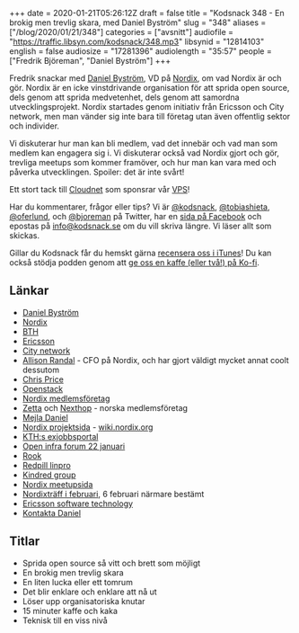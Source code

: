 +++
date = 2020-01-21T05:26:12Z
draft = false
title = "Kodsnack 348 - En brokig men trevlig skara, med Daniel Byström"
slug = "348"
aliases = ["/blog/2020/01/21/348"]
categories = ["avsnitt"]
audiofile = "https://traffic.libsyn.com/kodsnack/348.mp3"
libsynid = "12814103"
english = false
audiosize = "17281396"
audiolength = "35:57"
people = ["Fredrik Björeman", "Daniel Byström"]
+++

Fredrik snackar med [Daniel Byström](https://www.nordix.org/leaders/), VD på [Nordix](https://www.nordix.org/), om vad Nordix är och gör. Nordix är en icke vinstdrivande organisation för att sprida open source, dels genom att sprida medvetenhet, dels genom att samordna utvecklingsprojekt. Nordix startades genom initiativ från Ericsson och City network, men man vänder sig inte bara till företag utan även offentlig sektor och individer.

Vi diskuterar hur man kan bli medlem, vad det innebär och vad man som medlem kan engagera sig i. Vi diskuterar också vad Nordix gjort och gör, trevliga meetups som kommer framöver, och hur man kan vara med och påverka utvecklingen. Spoiler: det är inte svårt!

Ett stort tack till [Cloudnet](http://www.cloudnet.se) som sponsrar vår [VPS](http://en.wikipedia.org/wiki/Virtual_private_server)!

Har du kommentarer, frågor eller tips? Vi är [@kodsnack](https://www.twitter.com/kodsnack), [@tobiashieta](https://www.twitter.com/tobiashieta), [@oferlund](https://www.twitter.com/oferlund), och [@bjoreman](https://www.twitter.com/bjoreman) på Twitter, har en [sida på Facebook](https://www.facebook.com/kodsnack) och epostas på [info@kodsnack.se](mailto:info@kodsnack.se) om du vill skriva längre. Vi läser allt som skickas.

Gillar du Kodsnack får du hemskt gärna [recensera oss i iTunes](http://itunes.apple.com/se/podcast/kodsnack/id561631498?l=en)! Du kan också stödja podden genom att <a href="https://ko-fi.com/kodsnack" rel="payment">ge oss en kaffe (eller två!) på Ko-fi</a>.

## Länkar ##
* [Daniel Byström](https://www.nordix.org/leaders/)
* [Nordix](https://www.nordix.org/)
* [BTH](https://sv.wikipedia.org/wiki/Blekinge_tekniska_h%C3%B6gskola)
* [Ericsson](https://sv.wikipedia.org/wiki/Ericsson)
* [City network](https://www.citynetwork.se/)
* [Allison Randal](https://en.wikipedia.org/wiki/Allison_Randal) - CFO på Nordix, och har gjort väldigt mycket annat coolt dessutom
* [Chris Price](https://twitter.com/chrispriceab)
* [Openstack](https://en.wikipedia.org/wiki/OpenStack)
* [Nordix medlemsföretag](https://www.nordix.org/members/)
* [Zetta](https://www.zetta.io/en/) och [Nexthop](https://www.nexthop.no/) - norska medlemsföretag
* [Mejla Daniel](mailto:daniel.bystrom@nordix.org)
* [Nordix projektsida](https://wiki.nordix.org/display/PROJ) - [wiki.nordix.org](https://wiki.nordix.org/)
* [KTH:s exjobbsportal](https://www.kth.se/samverkan/exjobb/kth-exjobbportal-1.292786)
* [Open infra forum 22 januari](https://www.meetup.com/OpenStack-User-Group-Sweden/events/266942144/)
* [Rook](https://rook.io/)
* [Redpill linpro](https://www.redpill-linpro.com/about-us)
* [Kindred group](https://sv.wikipedia.org/wiki/Kindred_Group)
* [Nordix meetupsida](https://www.meetup.com/Nordix-Foundation-Meetup-Group/)
* [Nordixträff i februari](https://www.meetup.com/Nordix-Foundation-Meetup-Group/events/267160755/), 6 februari närmare bestämt
* [Ericsson software technology](https://www.est.tech/)
* [Kontakta Daniel](mailto:daniel.bystrom@nordix.org)

## Titlar ##
* Sprida open source så vitt och brett som möjligt
* En brokig men trevlig skara
* En liten lucka eller ett tomrum
* Det blir enklare och enklare att nå ut
* Löser upp organisatoriska knutar
* 15 minuter kaffe och kaka
* Teknisk till en viss nivå